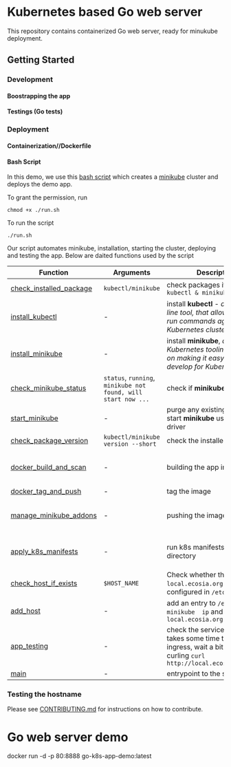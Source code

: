 # Kubernetes based Go web server

This repository contains containerized Go web server, ready for minukube deployment.

## Getting Started

### Development

#### Boostrapping the app
#### Testings (Go tests)

### Deployment
#### Containerization//Dockerfile
#### Bash Script
In this demo, we use this [bash script](https://github.com/wistonk/go-k8s-app-demo/blob/main/run.sh) which creates a [minikube](https://minikube.sigs.k8s.io/docs/start/) cluster and deploys the demo app. 

To grant the permission, run 
```
chmod +x ./run.sh
```
 To run the script 
 ```
 ./run.sh
 ```

Our script automates minikube, installation, starting the cluster, deploying and testing the app. Below are daited functions used by the script

|Function  | Arguments | Description | Additional Info|
------------- | ------------- | ------------ | ------------ |
|[check_installed_package](https://github.com/wistonk/go-k8s-app-demo/blob/b60e85f33b42cf6c7021eb9f1283292eb032d5a0/run.sh#L10) | `kubectl/minikube` | check packages if exists. i.e. `kubectl & minikube` | if not, call the respective function to install them |
|[install_kubectl](https://github.com/wistonk/go-k8s-app-demo/blob/b60e85f33b42cf6c7021eb9f1283292eb032d5a0/run.sh#L44) | - | install **kubectl** - _a command-line tool, that allows you to run commands against Kubernetes clusters_ | - |
|[install_minikube](https://github.com/wistonk/go-k8s-app-demo/blob/b60e85f33b42cf6c7021eb9f1283292eb032d5a0/run.sh#L56) | - | install **minikube**, _a local Kubernetes tooling, focusing on making it easy to learn and develop for Kubernetes_| - |
|[check_minikube_status](https://github.com/wistonk/go-k8s-app-demo/blob/b60e85f33b42cf6c7021eb9f1283292eb032d5a0/run.sh#L20) | `status`, `running`, `minikube not found, will start now ...` | check if **minikube** is running  | if not running, start it |
|[start_minikube](https://github.com/wistonk/go-k8s-app-demo/blob/b60e85f33b42cf6c7021eb9f1283292eb032d5a0/run.sh#L73) | - | purge any existing _profile_, start **minikube** using `hyperkit` driver | you can use any driver you want, [see list of drivers](https://minikube.sigs.k8s.io/docs/drivers/) |
|[check_package_version](https://github.com/wistonk/go-k8s-app-demo/blob/b60e85f33b42cf6c7021eb9f1283292eb032d5a0/run.sh#L29) | `kubectl/minikube version --short` | check the installed version | - |
|[docker_build_and_scan](https://github.com/wistonk/go-k8s-app-demo/blob/b60e85f33b42cf6c7021eb9f1283292eb032d5a0/run.sh#L95) | - | building the app image | uncomment `docker scan --file Dockerfile $IMAGE_NAME` for vulnerability scanning if you want to do so` |
|[docker_tag_and_push](https://github.com/wistonk/go-k8s-app-demo/blob/b60e85f33b42cf6c7021eb9f1283292eb032d5a0/run.sh#L104) | - | tag the image | - |
|[manage_minikube_addons](https://github.com/wistonk/go-k8s-app-demo/blob/b60e85f33b42cf6c7021eb9f1283292eb032d5a0/run.sh#L90) | - | pushing the image | am using `dockerhub`, feel free to use any other registry i.e. `acr, ecr, gcr` etc provided you update the k8s manifests |
|[apply_k8s_manifests](https://github.com/wistonk/go-k8s-app-demo/blob/b60e85f33b42cf6c7021eb9f1283292eb032d5a0/run.sh#L112) | - | run k8s manifests at `/k8s` directory | I optionally delete `ValidatingWebhookConfiguration` when I need to re-run the script a couple of times |
|[check_host_if_exists](https://github.com/wistonk/go-k8s-app-demo/blob/b60e85f33b42cf6c7021eb9f1283292eb032d5a0/run.sh#L34) | `$HOST_NAME` | Check whether the host `local.ecosia.org` is configured in `/etc/hosts` | if not, we call `add_host` function to add it. |
|[add_host](https://github.com/wistonk/go-k8s-app-demo/blob/b60e85f33b42cf6c7021eb9f1283292eb032d5a0/run.sh#L80) | - | add an entry to `/etc/hosts` for `minikube  ip` and `local.ecosia.org` | - |
|[app_testing](https://github.com/wistonk/go-k8s-app-demo/blob/b60e85f33b42cf6c7021eb9f1283292eb032d5a0/run.sh#L118) | - | check the service and since it takes some time to create an ingress, wait a bit before curling `curl http://local.ecosia.org/tree` | you should be able to view the output `{"myFavouriteTree":"Moringa"}` |
|[main](https://github.com/wistonk/go-k8s-app-demo/blob/b60e85f33b42cf6c7021eb9f1283292eb032d5a0/run.sh#L130) | - | entrypoint to the script | - |

### Testing the hostname

Please see [CONTRIBUTING.md](CONTRIBUTING.md) for instructions on how to contribute.

# Go web server demo
docker run -d -p 80:8888 go-k8s-app-demo:latest
